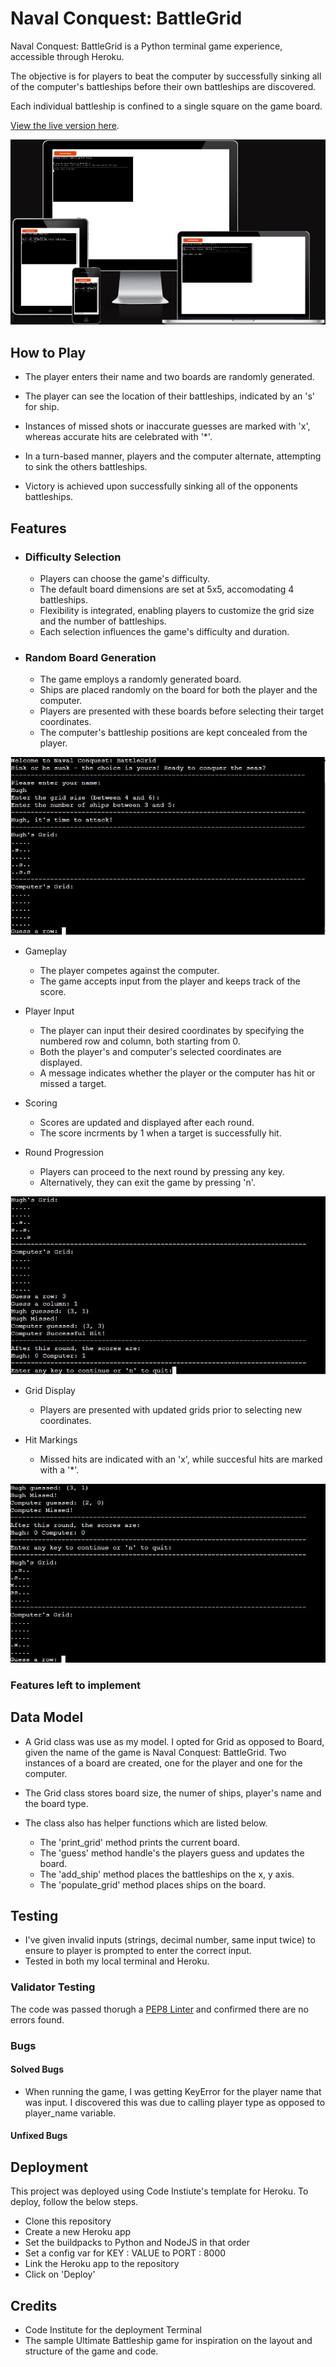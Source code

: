 # Naval Conquest: BattleGrid
Naval Conquest: BattleGrid is a Python terminal game experience, accessible through Heroku.

The objective is for players to beat the computer by successfully sinking all of the computer's battleships before their own battleships are discovered. 

Each individual battleship is confined to a single square on the game board. 

[View the live version here](https://naval-conquest-30afa5133057.herokuapp.com/).

![Responsive](./images/responsive.jpg)

## How to Play

 - The player enters their name and two boards are randomly generated. 

 - The player can see the location of their battleships, indicated by an 's' for ship. 

 -  Instances of missed shots or inaccurate guesses are marked with 'x', whereas accurate hits are celebrated with '*'.

 - In a turn-based manner, players and the computer alternate, attempting to sink the others battleships.

 - Victory is achieved upon successfully sinking all of the opponents battleships.

 ## Features

- ### Difficulty Selection

  - Players can choose the game's difficulty. 
  - The default board dimensions are set at 5x5, accomodating 4 battleships.
  - Flexibility is integrated, enabling players to customize the grid size and the number of battleships. 
  - Each selection influences the game's difficulty and duration. 

- ### Random Board Generation 

  - The game employs a randomly generated board.
  - Ships are placed randomly on the board for both the player and the computer.
  - Players are presented with these boards before selecting their target coordinates. 
  - The computer's battleship positions are kept concealed from the player. 

 ![Stage 1 of Game](./images/first.jpg)

- Gameplay

  - The player competes against the computer. 
  - The game accepts input from the player and keeps track of the score. 

- Player Input 

  - The player can input their desired coordinates by specifying the numbered row and column, both starting from 0.
  - Both the player's and computer's selected coordinates are displayed.
  - A message indicates whether the player or the computer has hit or missed a target.

- Scoring

  - Scores are updated and displayed after each round. 
  -  The score incrments by 1 when a target is successfully hit. 

- Round Progression

  - Players can proceed to the next round by pressing any key.
  - Alternatively, they can exit the game by pressing 'n'. 

 ![Stage 2 of Game](./images/two.jpg)

- Grid Display

  - Players are presented with updated grids prior to selecting new coordinates. 

- Hit Markings

  - Missed hits are indicated with an 'x', while succesful hits are marked with a '*'.

 ![Stage 3 of Game](./images/three.jpg)

### Features left to implement

## Data Model

- A Grid class was use as my model. I opted for Grid as opposed to Board, given the name of the game is Naval Conquest: BattleGrid. Two instances of a board are created, one for the player and one for the computer. 

- The Grid class stores board size, the numer of ships, player's name and the board type. 

- The class also has helper functions which are listed below. 

  - The 'print_grid' method prints the current board. 
  - The 'guess' method handle's the players guess and updates the board. 
  - The 'add_ship' method places the battleships on the x, y axis. 
  - The 'populate_grid' method places ships on the board. 

## Testing

 - I've given invalid inputs (strings, decimal number, same input twice) to ensure to player is prompted to enter the correct input. 
 - Tested in both my local terminal and Heroku. 

### Validator Testing

The code was passed thorugh a [PEP8 Linter](https://pep8ci.herokuapp.com/) and confirmed there are no errors found. 

### Bugs

#### Solved Bugs

 - When running the game, I was getting KeyError for the player name that was input. I discovered this was due to calling player type as opposed to player_name variable. 

#### Unfixed Bugs

## Deployment

This project was deployed using Code Instiute's template for Heroku. To deploy, follow the below steps.

- Clone this repository
- Create a new Heroku app
- Set the buildpacks to Python and NodeJS in that order
- Set a config var for KEY : VALUE to PORT : 8000
- Link the Heroku app to the repository
- Click on 'Deploy'

## Credits

- Code Institute for the deployment Terminal
- The sample Ultimate Battleship game for inspiration on the layout and structure of the game and code. 